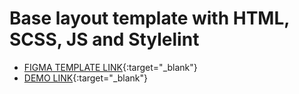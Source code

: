 # Base layout template with HTML, SCSS, JS and Stylelint

- [FIGMA TEMPLATE LINK](https://www.figma.com/file/50zgLU65Mcd3MisFHMfLfx/POTR-POTS_FE-students){:target="\_blank"}
- [DEMO LINK](https://opanasiukvlad.github.io/THE-POTR-POTS/){:target="\_blank"}

